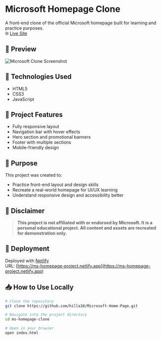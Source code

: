 
# Microsoft Homepage Clone

A front-end clone of the official Microsoft homepage built for learning and practice purposes.  
🌐 [Live Site](https://ms-homepage-project.netlify.app/)

## 📸 Preview

![Microsoft Clone Screenshot](https://github.com/hilla10/Microsoft-Home-Page/assets/120259753/0b1bb735-9a56-4452-b1c4-ce247a1d0f42)<!-- Replace with actual image path if available -->

## 🚀 Technologies Used

- HTML5
- CSS3 
- JavaScript

## 📂 Project Features

- Fully responsive layout
- Navigation bar with hover effects
- Hero section and promotional banners
- Footer with multiple sections
- Mobile-friendly design

## 🎯 Purpose

This project was created to:

- Practice front-end layout and design skills
- Recreate a real-world homepage for UI/UX learning
- Understand responsive design and accessibility better

## 📄 Disclaimer

> **This project is not affiliated with or endorsed by Microsoft. It is a personal educational project. All content and assets are recreated for demonstration only.**

## 🔗 Deployment

Deployed with [Netlify](https://www.netlify.com/)  
URL: [https://ms-homepage-project.netlify.app](https://ms-homepage-project.netlify.app)

## 📥 How to Use Locally

```bash
# Clone the repository
git clone https://github.com/hilla10/Microsoft-Home-Page.git

# Navigate into the project directory
cd ms-homepage-clone

# Open in your browser
open index.html
